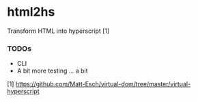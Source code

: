 # html2hs

Transform HTML into hyperscript [1]

### TODOs

* CLI
* A bit more testing ... a bit

[1] https://github.com/Matt-Esch/virtual-dom/tree/master/virtual-hyperscript

